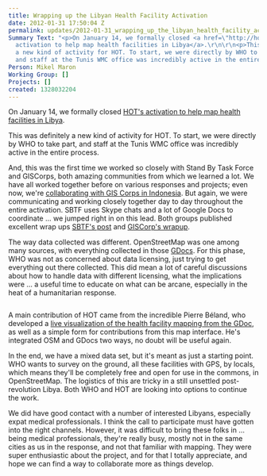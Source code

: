 ```yaml
---
title: Wrapping up the Libyan Health Facility Activation
date: 2012-01-31 17:50:04 Z
permalink: updates/2012-01-31_wrapping_up_the_libyan_health_facility_activation
Summary Text: "<p>On January 14, we formally closed <a href=\"http://hot.openstreetmap.org/updates/2011-12-19_activation_to_map_libyan_health_facilities\">HOT's
  activation to help map health facilities in Libya</a>.\r\n\r\n<p>This was definitely
  a new kind of activity for HOT. To start, we were directly by WHO to take part,
  and staff at the Tunis WMC office was incredibly active in the entire process.\r\n\r\n"
Person: Mikel Maron
Working Group: []
Projects: []
created: 1328032204
---
```


<p>On January 14, we formally closed <a href="http://hot.openstreetmap.org/updates/2011-12-19_activation_to_map_libyan_health_facilities">HOT's activation to help map health facilities in Libya</a>.</p><p>This was definitely a new kind of activity for HOT. To start, we were directly by WHO to take part, and staff at the Tunis WMC office was incredibly active in the entire process.</p><p>And, this was the first time we worked so closely with Stand By Task Force and GISCorps, both amazing communities from which we learned a lot. We have all worked together before on various responses and projects; even now, we're <a href="http://hot.openstreetmap.org/updates/2012-01-10_hot_collaboration_with_gis_corps">collaborating with GIS Corps in Indonesia</a>. But again, we were communicating and working closely together day to day throughout the entire activation. SBTF uses Skype chats and a lot of Google Docs to coordinate ... we jumped right in on this lead. Both groups published excellent wrap ups <a href="http://blog.standbytaskforce.com/who-on-the-libya-deployment-where-we-are-and-where-we-are-going/">SBTF's post</a> and <a href="http://www.giscorps.org/index.php?option=com_content&amp;task=view&amp;id=111&amp;Itemid=63">GISCorp's wrapup</a>.</p><p>The way data collected was different. OpenStreetMap was one among many sources, with everything collected in those <a href="https://docs.google.com/spreadsheet/ccc?key=0Alegu6P0w1aOdC1MLXRCcmFJMnpGaUtPX01za1A2NWc&amp;hl=en_GB#gid=10
">GDocs</a>. For this phase, WHO was not as concerned about data licensing, just trying to get everything out there collected. This did mean a lot of careful discussions about how to handle data with different licensing, what the implications were ... a useful time to educate on what can be arcane, especially in the heat of a humanitarian response.</p><p><img src="/sites/default/files/pierzen-screenshot.png" alt=""></p><p>A main contribution of HOT came from the incredible Pierre Béland, who developed a <a href="http://pierzen.dev.openstreetmap.org/hot/openlayers/libya_health.php">live visualization of the health facility mapping from the GDoc</a>, as well as a simple form for contributions from this map interface. He's integrated OSM and GDocs two ways, no doubt will be useful again.</p><p>In the end, we have a mixed data set, but it's meant as just a starting point. WHO wants to survey on the ground, all these facilities with GPS, by locals, which means they'll be completely free and open for use in the commons, in OpenStreetMap. The logistics of this are tricky in a still unsettled post-revolution Libya. Both WHO and HOT are looking into options to continue the work.</p><p>We did have good contact with a number of interested Libyans, especially expat medical professionals. I think the call to participate must have gotten into the right channels. However, it was difficult to bring these folks in ... being medical professionals, they're really busy, mostly not in the same cities as us in the response, and not that familiar with mapping. They were super enthusiastic about the project, and for that I totally appreciate, and hope we can find a way to collaborate more as things develop.</p>
